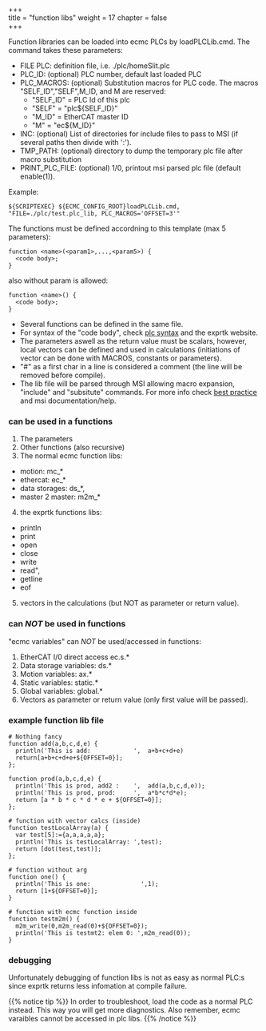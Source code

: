 +++  
title = "function libs"
weight = 17
chapter = false  
+++

Function libraries can be loaded into ecmc PLCs by loadPLCLib.cmd. The command takes these parameters:
* FILE PLC: definition file, i.e. ./plc/homeSlit.plc
* PLC_ID: (optional) PLC number, default last loaded PLC
* PLC_MACROS: (optional) Substitution macros for PLC code. The macros "SELF_ID","SELF",M_ID, and M are reserved:
  - "SELF_ID" = PLC Id of this plc
  - "SELF"    = "plc${SELF_ID}"
  - "M_ID"    = EtherCAT master ID
  - "M"       = "ec${M_ID}"
* INC: (optional) List of directories for include files to pass to MSI (if several paths then divide with ':').
* TMP_PATH: (optional) directory to dump the temporary plc file after macro substitution
* PRINT_PLC_FILE: (optional) 1/0, printout msi parsed plc file (default enable(1)).

Example:
```
${SCRIPTEXEC} ${ECMC_CONFIG_ROOT}loadPLCLib.cmd,     "FILE=./plc/test.plc_lib, PLC_MACROS='OFFSET=3'"
```

The functions must be defined accordning to this template (max 5 parameters):
```
function <name>(<param1>,...,<param5>) {
  <code body>;
}
```

also without param is allowed:
```
function <name>() {
  <code body>;
}
```

* Several functions can be defined in the same file.
* For syntax of the "code body", check [plc syntax](../syntax) and the exprtk website.
* The parameters aswell as the return value must be scalars, however, local vectors can be defined and used in calculations (initiations of vector can be done with MACROS, constants or parameters).
* "#" as a first char in a line is considered a comment (the line will be removed before compile).
* The lib file will be parsed through MSI allowing macro expansion, "include" and "subsitute" commands. For more info check [best practice](../best_practice) and msi documentation/help.

### can be used in a functions
1. The parameters
2. Other functions (also recursive)
3. The normal ecmc function libs:
  * motion: mc_*
  * ethercat: ec_*
  * data storages: ds_*,
  * master 2 master: m2m_*
4. the exprtk functions libs:
  * println
  * print
  * open
  * close
  * write
  * read",  
  * getline
  * eof
 5. vectors in the calculations (but NOT as parameter or return value).

### can _NOT_ be used in functions
"ecmc variables" can _NOT_ be  used/accessed in functions:
1. EtherCAT I/0 direct access ec<mid>.s<sid>.*
2. Data storage variables: ds.*
3. Motion variables: ax<axid>.*
4. Static variables: static.*
5. Global variables: global.*
6. Vectors as parameter or return value (only first value will be passed).

### example function lib file
```
# Nothing fancy
function add(a,b,c,d,e) {
  println('This is add:            ',  a+b+c+d+e)
  return[a+b+c+d+e+${OFFSET=0}];
};

function prod(a,b,c,d,e) {  
  println('This is prod, add2 :    ',  add(a,b,c,d,e));
  println('This is prod, prod:     ',  a*b*c*d*e);
  return [a * b * c * d * e + ${OFFSET=0}];
};

# function with vector calcs (inside)
function testLocalArray(a) {
  var test[5]:={a,a,a,a,a};
  println('This is testLocalArray: ',test);
  return [dot(test,test)];
};

# function without arg
function one() {
  println('This is one:              ',1);
  return [1+${OFFSET=0}];
}

# function with ecmc function inside
function testm2m() {
  m2m_write(0,m2m_read(0)+${OFFSET=0});
  println('This is testmt2: elem 0: ',m2m_read(0));
}
```

### debugging
Unfortunately debugging of function libs is not as easy as normal PLC:s since exprtk returns less infomation at compile failure.

{{% notice tip %}}
In order to troubleshoot, load the code as a normal PLC instead. This way you will get more diagnostics. Also remember, ecmc varaibles cannot be accessed in plc libs.
{{% /notice %}}
